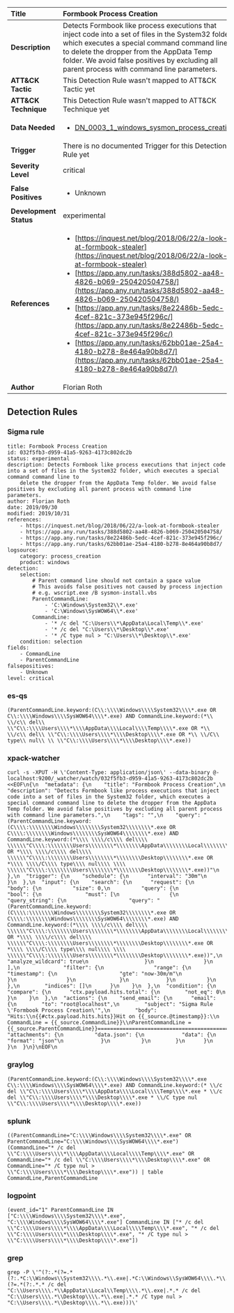 | Title                    | Formbook Process Creation       |
|:-------------------------|:------------------|
| **Description**          | Detects Formbook like process executions that inject code into a set of files in the System32 folder, which executes a special command command line to delete the dropper from the AppData Temp folder. We avoid false positives by excluding all parent process with command line parameters. |
| **ATT&amp;CK Tactic**    |   This Detection Rule wasn't mapped to ATT&amp;CK Tactic yet  |
| **ATT&amp;CK Technique** |  This Detection Rule wasn't mapped to ATT&amp;CK Technique yet  |
| **Data Needed**          | <ul><li>[DN_0003_1_windows_sysmon_process_creation](../Data_Needed/DN_0003_1_windows_sysmon_process_creation.md)</li></ul>  |
| **Trigger**              |  There is no documented Trigger for this Detection Rule yet  |
| **Severity Level**       | critical |
| **False Positives**      | <ul><li>Unknown</li></ul>  |
| **Development Status**   | experimental |
| **References**           | <ul><li>[https://inquest.net/blog/2018/06/22/a-look-at-formbook-stealer](https://inquest.net/blog/2018/06/22/a-look-at-formbook-stealer)</li><li>[https://app.any.run/tasks/388d5802-aa48-4826-b069-250420504758/](https://app.any.run/tasks/388d5802-aa48-4826-b069-250420504758/)</li><li>[https://app.any.run/tasks/8e22486b-5edc-4cef-821c-373e945f296c/](https://app.any.run/tasks/8e22486b-5edc-4cef-821c-373e945f296c/)</li><li>[https://app.any.run/tasks/62bb01ae-25a4-4180-b278-8e464a90b8d7/](https://app.any.run/tasks/62bb01ae-25a4-4180-b278-8e464a90b8d7/)</li></ul>  |
| **Author**               | Florian Roth |


## Detection Rules

### Sigma rule

```
title: Formbook Process Creation
id: 032f5fb3-d959-41a5-9263-4173c802dc2b
status: experimental
description: Detects Formbook like process executions that inject code into a set of files in the System32 folder, which executes a special command command line to
    delete the dropper from the AppData Temp folder. We avoid false positives by excluding all parent process with command line parameters.
author: Florian Roth
date: 2019/09/30
modified: 2019/10/31
references:
    - https://inquest.net/blog/2018/06/22/a-look-at-formbook-stealer
    - https://app.any.run/tasks/388d5802-aa48-4826-b069-250420504758/
    - https://app.any.run/tasks/8e22486b-5edc-4cef-821c-373e945f296c/
    - https://app.any.run/tasks/62bb01ae-25a4-4180-b278-8e464a90b8d7/
logsource:
    category: process_creation
    product: windows
detection:
    selection:
        # Parent command line should not contain a space value
        # This avoids false positives not caused by process injection
        # e.g. wscript.exe /B sysmon-install.vbs
        ParentCommandLine: 
            - 'C:\Windows\System32\\*.exe'
            - 'C:\Windows\SysWOW64\\*.exe'
        CommandLine: 
            - '* /c del "C:\Users\\*\AppData\Local\Temp\\*.exe'
            - '* /c del "C:\Users\\*\Desktop\\*.exe'
            - '* /C type nul > "C:\Users\\*\Desktop\\*.exe'
    condition: selection
fields:
    - CommandLine
    - ParentCommandLine
falsepositives:
    - Unknown
level: critical

```





### es-qs
    
```
(ParentCommandLine.keyword:(C\\:\\\\Windows\\\\System32\\\\*.exe OR C\\:\\\\Windows\\\\SysWOW64\\\\*.exe) AND CommandLine.keyword:(*\\ \\/c\\ del\\ \\"C\\:\\\\Users\\\\*\\\\AppData\\\\Local\\\\Temp\\\\*.exe OR *\\ \\/c\\ del\\ \\"C\\:\\\\Users\\\\*\\\\Desktop\\\\*.exe OR *\\ \\/C\\ type\\ nul\\ \\ \\"C\\:\\\\Users\\\\*\\\\Desktop\\\\*.exe))
```


### xpack-watcher
    
```
curl -s -XPUT -H \'Content-Type: application/json\' --data-binary @- localhost:9200/_watcher/watch/032f5fb3-d959-41a5-9263-4173c802dc2b <<EOF\n{\n  "metadata": {\n    "title": "Formbook Process Creation",\n    "description": "Detects Formbook like process executions that inject code into a set of files in the System32 folder, which executes a special command command line to delete the dropper from the AppData Temp folder. We avoid false positives by excluding all parent process with command line parameters.",\n    "tags": "",\n    "query": "(ParentCommandLine.keyword:(C\\\\:\\\\\\\\Windows\\\\\\\\System32\\\\\\\\*.exe OR C\\\\:\\\\\\\\Windows\\\\\\\\SysWOW64\\\\\\\\*.exe) AND CommandLine.keyword:(*\\\\ \\\\/c\\\\ del\\\\ \\\\\\"C\\\\:\\\\\\\\Users\\\\\\\\*\\\\\\\\AppData\\\\\\\\Local\\\\\\\\Temp\\\\\\\\*.exe OR *\\\\ \\\\/c\\\\ del\\\\ \\\\\\"C\\\\:\\\\\\\\Users\\\\\\\\*\\\\\\\\Desktop\\\\\\\\*.exe OR *\\\\ \\\\/C\\\\ type\\\\ nul\\\\ \\\\ \\\\\\"C\\\\:\\\\\\\\Users\\\\\\\\*\\\\\\\\Desktop\\\\\\\\*.exe))"\n  },\n  "trigger": {\n    "schedule": {\n      "interval": "30m"\n    }\n  },\n  "input": {\n    "search": {\n      "request": {\n        "body": {\n          "size": 0,\n          "query": {\n            "bool": {\n              "must": [\n                {\n                  "query_string": {\n                    "query": "(ParentCommandLine.keyword:(C\\\\:\\\\\\\\Windows\\\\\\\\System32\\\\\\\\*.exe OR C\\\\:\\\\\\\\Windows\\\\\\\\SysWOW64\\\\\\\\*.exe) AND CommandLine.keyword:(*\\\\ \\\\/c\\\\ del\\\\ \\\\\\"C\\\\:\\\\\\\\Users\\\\\\\\*\\\\\\\\AppData\\\\\\\\Local\\\\\\\\Temp\\\\\\\\*.exe OR *\\\\ \\\\/c\\\\ del\\\\ \\\\\\"C\\\\:\\\\\\\\Users\\\\\\\\*\\\\\\\\Desktop\\\\\\\\*.exe OR *\\\\ \\\\/C\\\\ type\\\\ nul\\\\ \\\\ \\\\\\"C\\\\:\\\\\\\\Users\\\\\\\\*\\\\\\\\Desktop\\\\\\\\*.exe))",\n                    "analyze_wildcard": true\n                  }\n                }\n              ],\n              "filter": {\n                "range": {\n                  "timestamp": {\n                    "gte": "now-30m/m"\n                  }\n                }\n              }\n            }\n          }\n        },\n        "indices": []\n      }\n    }\n  },\n  "condition": {\n    "compare": {\n      "ctx.payload.hits.total": {\n        "not_eq": 0\n      }\n    }\n  },\n  "actions": {\n    "send_email": {\n      "email": {\n        "to": "root@localhost",\n        "subject": "Sigma Rule \'Formbook Process Creation\'",\n        "body": "Hits:\\n{{#ctx.payload.hits.hits}}Hit on {{_source.@timestamp}}:\\n      CommandLine = {{_source.CommandLine}}\\nParentCommandLine = {{_source.ParentCommandLine}}================================================================================\\n{{/ctx.payload.hits.hits}}",\n        "attachments": {\n          "data.json": {\n            "data": {\n              "format": "json"\n            }\n          }\n        }\n      }\n    }\n  }\n}\nEOF\n
```


### graylog
    
```
(ParentCommandLine.keyword:(C\\:\\\\Windows\\\\System32\\\\*.exe C\\:\\\\Windows\\\\SysWOW64\\\\*.exe) AND CommandLine.keyword:(* \\/c del \\"C\\:\\\\Users\\\\*\\\\AppData\\\\Local\\\\Temp\\\\*.exe * \\/c del \\"C\\:\\\\Users\\\\*\\\\Desktop\\\\*.exe * \\/C type nul  \\"C\\:\\\\Users\\\\*\\\\Desktop\\\\*.exe))
```


### splunk
    
```
((ParentCommandLine="C:\\\\Windows\\\\System32\\\\*.exe" OR ParentCommandLine="C:\\\\Windows\\\\SysWOW64\\\\*.exe") (CommandLine="* /c del \\"C:\\\\Users\\\\*\\\\AppData\\\\Local\\\\Temp\\\\*.exe" OR CommandLine="* /c del \\"C:\\\\Users\\\\*\\\\Desktop\\\\*.exe" OR CommandLine="* /C type nul > \\"C:\\\\Users\\\\*\\\\Desktop\\\\*.exe")) | table CommandLine,ParentCommandLine
```


### logpoint
    
```
(event_id="1" ParentCommandLine IN ["C:\\\\Windows\\\\System32\\\\*.exe", "C:\\\\Windows\\\\SysWOW64\\\\*.exe"] CommandLine IN ["* /c del \\"C:\\\\Users\\\\*\\\\AppData\\\\Local\\\\Temp\\\\*.exe", "* /c del \\"C:\\\\Users\\\\*\\\\Desktop\\\\*.exe", "* /C type nul > \\"C:\\\\Users\\\\*\\\\Desktop\\\\*.exe"])
```


### grep
    
```
grep -P \'^(?:.*(?=.*(?:.*C:\\Windows\\System32\\\\.*\\.exe|.*C:\\Windows\\SysWOW64\\\\.*\\.exe))(?=.*(?:.*.* /c del "C:\\Users\\\\.*\\AppData\\Local\\Temp\\\\.*\\.exe|.*.* /c del "C:\\Users\\\\.*\\Desktop\\\\.*\\.exe|.*.* /C type nul > "C:\\Users\\\\.*\\Desktop\\\\.*\\.exe)))\'
```



